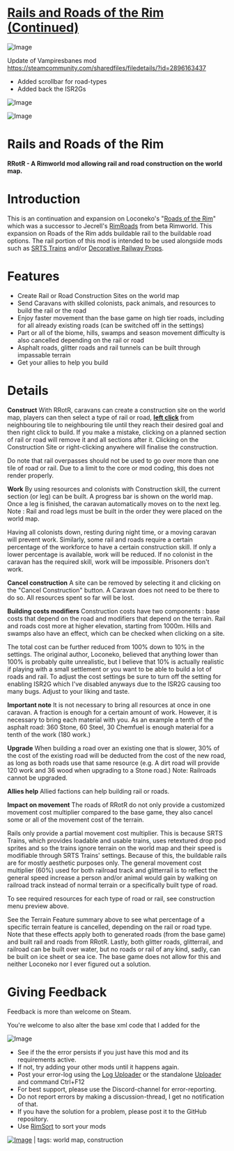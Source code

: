 # [Rails and Roads of the Rim (Continued)](https://steamcommunity.com/sharedfiles/filedetails/?id=3271115410)

![Image](https://i.imgur.com/buuPQel.png)

Update of Vampiresbanes mod https://steamcommunity.com/sharedfiles/filedetails/?id=2896163437

- Added scrollbar for road-types
- Added back the ISR2Gs

![Image](https://i.imgur.com/pufA0kM.png)
	
![Image](https://i.imgur.com/Z4GOv8H.png)

# Rails and Roads of the Rim


**RRotR - A Rimworld mod allowing rail and road construction on the world map.**

# Introduction


This is an continuation and expansion on Loconeko's "[Roads of the Rim](https://steamcommunity.com/sharedfiles/filedetails/?id=1613783924)" which was a successor to Jecrell's [RimRoads](https://steamcommunity.com/sharedfiles/filedetails/?id=1156492920) from beta Rimworld.  This expansion on Roads of the Rim adds buildable rail to the buildable road options. The rail portion of this mod is intended to be used alongside mods such as [SRTS Trains](https://steamcommunity.com/sharedfiles/filedetails/?id=2846959702) and/or [Decorative Railway Props](https://steamcommunity.com/sharedfiles/filedetails/?id=2844194752).  

# Features



  - Create Rail or Road Construction Sites on the world map
  - Send Caravans with skilled colonists, pack animals, and resources to build the rail or the road
  - Enjoy faster movement than the base game on high tier roads, including for all already existing roads (can be switched off in the settings)
  - Part or all of the biome, hills, swamps and season movement difficulty is also cancelled depending on the rail or road
  - Asphalt roads, glitter roads and rail tunnels can be built through impassable terrain
  - Get your allies to help you build



# Details


**Construct**
With RRotR, caravans can create a construction site on the world map, players can then select a type of rail or road, **<ins>left click</ins>** from neighbouring tile to neighbouring tile until they reach their desired goal and then right click to build. If you make a mistake, clicking on a planned section of rail or road will remove it and all sections after it. Clicking on the Construction Site or right-clicking anywhere will finalise the construction.

Do note that rail overpasses should not be used to go over more than one tile of road or rail.  Due to a limit to the core or mod coding, this does not render properly.

**Work**
By using resources and colonists with Construction skill, the current section (or leg) can be built. A progress bar is shown on the world map.  Once a leg is finished, the caravan automatically moves on to the next leg.
Note : Rail and road legs must be built in the order they were placed on the world map. 

Having all colonists down, resting during night time, or a moving caravan will prevent work. Similarly, some rail and roads require a certain percentage of the workforce to have a certain construction skill. If only a lower percentage is available, work will be reduced. If no colonist in the caravan has the required skill, work will be impossible. Prisoners don't work.

**Cancel construction**
A site can be removed by selecting it and clicking on the "Cancel Construction" button. A Caravan does not need to be there to do so. All resources spent so far will be lost.

**Building costs modifiers**
Construction costs have two components : base costs that depend on the road and modifiers that depend on the terrain. Rail and roads cost more at higher elevation, starting from 1000m. Hills and swamps also have an effect, which can be checked when clicking on a site. 

The total cost can be further reduced from 100% down to 10% in the settings. The original author, Loconeko, believed that anything lower than 100% is probably quite unrealistic, but I believe that 10% is actually realistic if playing with a small settlement or you want to be able to build a lot of roads and rail.  To adjust the cost settings be sure to turn off the setting for enabling ISR2G which I've disabled anyways due to the ISR2G causing too many bugs.  Adjust to your liking and taste.

**Important note**
It is not necessary to bring all resources at once in one caravan. A fraction is enough for a certain amount of work. However, it is necessary to bring each material with you. As an example a tenth of the asphalt road: 360 Stone, 60 Steel, 30 Chemfuel is enough material for a tenth of the work (180 work.) 

**Upgrade**
When building a road over an existing one that is slower, 30% of the cost of the existing road will be deducted from the cost of the new road, as long as both roads use that same resource (e.g. A dirt road will provide 120 work and 36 wood when upgrading to a Stone road.)
Note: Railroads cannot be upgraded.

**Allies help**
Allied factions can help building rail or roads.

**Impact on movement**
The roads of RRotR do not only provide a customized movement cost multiplier compared to the base game, they also cancel some or all of the movement cost of the terrain.  

Rails only provide a partial movement cost multiplier. This is because SRTS Trains, which provides loadable and usable trains, uses retextured drop pod sprites and so the trains ignore terrain on the world map and their speed is modifiable through SRTS Trains' settings.  Because of this, the buildable rails are for mostly aesthetic purposes only.  The general movement cost multiplier (60%) used for both railroad track and glitterrail is to reflect the general speed increase a person and/or animal would gain by walking on railroad track instead of normal terrain or a specifically built type of road.   

To see required resources for each type of road or rail, see construction menu preview above.     

See the Terrain Feature summary above to see what percentage of a specific terrain feature is cancelled, depending on the rail or road type. Note that these effects apply both to generated roads (from the base game) and built rail and roads from RRotR.  Lastly, both glitter roads, glitterrail, and railroad can be built over water, but no roads or rail of any kind, sadly, can be built on ice sheet or sea ice.  The base game does not allow for this and neither Loconeko nor I ever figured out a solution.

# Giving Feedback
 
       
Feedback is more than welcome on Steam.

You're welcome to also alter the base xml code that I added for the 

![Image](https://i.imgur.com/PwoNOj4.png)



-  See if the the error persists if you just have this mod and its requirements active.
-  If not, try adding your other mods until it happens again.
-  Post your error-log using the [Log Uploader](https://steamcommunity.com/sharedfiles/filedetails/?id=2873415404) or the standalone [Uploader](https://steamcommunity.com/sharedfiles/filedetails/?id=2873415404) and command Ctrl+F12
-  For best support, please use the Discord-channel for error-reporting.
-  Do not report errors by making a discussion-thread, I get no notification of that.
-  If you have the solution for a problem, please post it to the GitHub repository.
-  Use [RimSort](https://github.com/RimSort/RimSort/releases/latest) to sort your mods

 

[![Image](https://img.shields.io/github/v/release/emipa606/RailsAndRoadsOfTheRim?label=latest%20version&style=plastic&color=9f1111&labelColor=black)](https://steamcommunity.com/sharedfiles/filedetails/changelog/3271115410) | tags:  world map,  construction
